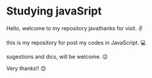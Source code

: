 # Studying javaSript

 
Hello, welcome to my repository javathanks for visit. ✌

this is my repository for post my codes in JavaScript. 💻

sugestions and dics, will be welcome. 😉

Very thanks!! 😊
